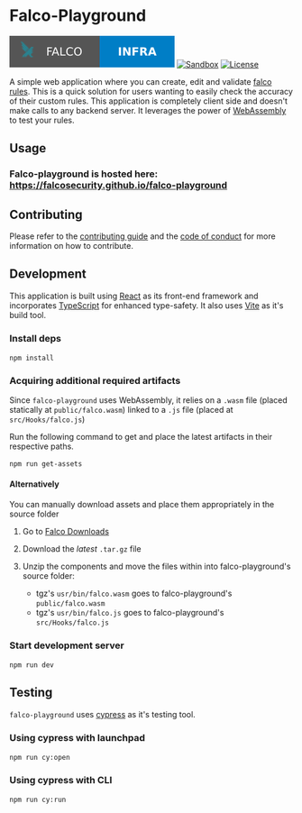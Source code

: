 # Falco-Playground

[![Falco Infra Repository](https://github.com/falcosecurity/evolution/blob/main/repos/badges/falco-infra-blue.svg)](https://github.com/falcosecurity/evolution/blob/main/REPOSITORIES.md#infra-scope) [![Sandbox](https://img.shields.io/badge/status-sandbox-red?style=for-the-badge)](https://github.com/falcosecurity/evolution/blob/main/REPOSITORIES.md#sandbox) [![License](https://img.shields.io/github/license/falcosecurity/testing?style=for-the-badge)](./LICENSE)

A simple web application where you can create, edit and validate [falco rules](https://github.com/falcosecurity/rules). This is a quick solution for users wanting to easily check the accuracy of their custom rules. This application is completely client side and doesn't make calls to any backend server. It leverages the power of [WebAssembly](https://webassembly.org/) to test your rules.

## Usage

### Falco-playground is hosted here: https://falcosecurity.github.io/falco-playground

## Contributing

Please refer to the [contributing guide](https://github.com/falcosecurity/.github/blob/main/CONTRIBUTING.md) and the [code of conduct](https://github.com/falcosecurity/evolution/CODE_OF_CONDUCT.md) for more information on how to contribute.

## Development

This application is built using [React](https://react.dev/) as its front-end framework and incorporates [TypeScript](https://www.typescriptlang.org/) for enhanced type-safety. It also uses [Vite](https://vitejs.dev/) as it's build tool.

### Install deps

```
npm install
```

### Acquiring additional required artifacts

Since `falco-playground` uses WebAssembly, it relies on a `.wasm` file (placed statically at `public/falco.wasm`) linked to a `.js` file (placed at `src/Hooks/falco.js`)

Run the following command to get and place the latest artifacts in their respective paths.

```
npm run get-assets
```

#### Alternatively
You can manually download assets and place them appropriately in the source folder

1. Go to [Falco Downloads](https://d20hasrqv82i0q.cloudfront.net/?prefix=packages/wasm-dev/)

2. Download the _latest_ `.tar.gz` file

3. Unzip the components and move the files within into falco-playground's source folder:
    - tgz's `usr/bin/falco.wasm` goes to falco-playground's `public/falco.wasm`
    - tgz's `usr/bin/falco.js` goes to falco-playground's `src/Hooks/falco.js`


### Start development server

```
npm run dev
```

## Testing

`falco-playground` uses [cypress](https://www.cypress.io/) as it's testing tool.

### Using cypress with launchpad

```
npm run cy:open
```

### Using cypress with CLI

```
npm run cy:run
```
